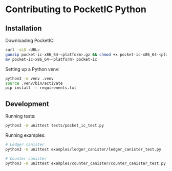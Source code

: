 # Contributing to PocketIC Python

## Installation

Downloading PocketIC:
```bash
curl -sLO <URL>
gunzip pocket-ic-x86_64-<platform>.gz && chmod +x pocket-ic-x86_64-<platform>
mv pocket-ic-x86_64-<platform> pocket-ic
```

Setting up a Python venv:
```bash
python3 -m venv .venv
source .venv/bin/activate
pip install -r requirements.txt
```


## Development

Running tests:
```bash
python3 -m unittest tests/pocket_ic_test.py
```

Running examples:
```bash
# Ledger canister
python3 -m unittest examples/ledger_canister/ledger_canister_test.py

# Counter canister
python3 -m unittest examples/counter_canister/counter_canister_test.py
```

